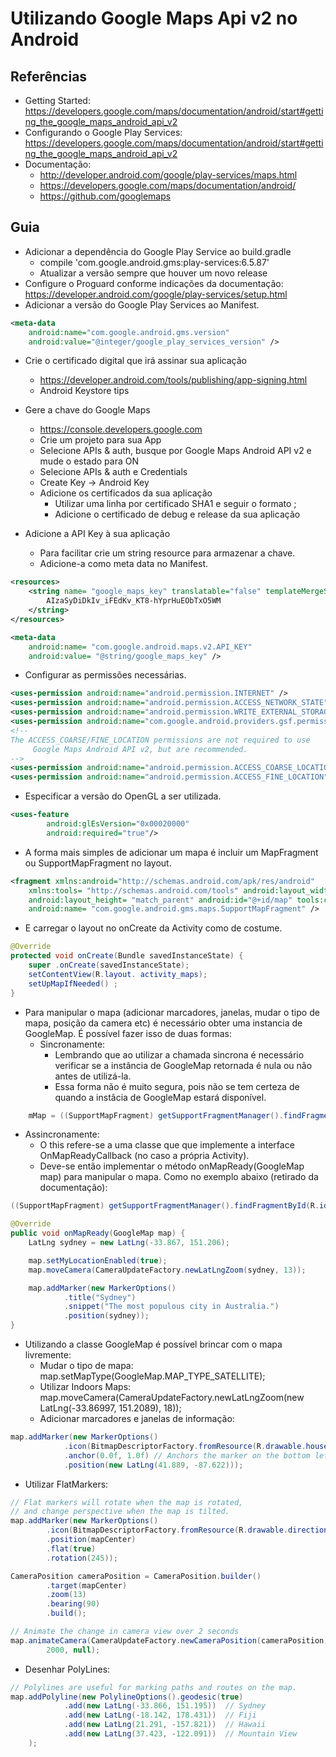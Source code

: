 # Utilizando Google Maps Api v2 no Android

## Referências

* Getting Started: https://developers.google.com/maps/documentation/android/start#getting_the_google_maps_android_api_v2
* Configurando o Google Play Services: https://developers.google.com/maps/documentation/android/start#getting_the_google_maps_android_api_v2
* Documentação:
  * http://developer.android.com/google/play-services/maps.html 
  * https://developers.google.com/maps/documentation/android/ 
  * https://github.com/googlemaps 

## Guia

* Adicionar a dependência do Google Play Service ao build.gradle
  * compile 'com.google.android.gms:play-services:6.5.87'
  * Atualizar a versão sempre que houver um novo release
* Configure o Proguard conforme indicações da documentação: https://developer.android.com/google/play-services/setup.html 
* Adicionar a versão do Google Play Services ao Manifest.

```xml
<meta-data
    android:name="com.google.android.gms.version"
    android:value="@integer/google_play_services_version" />
```

* Crie o certificado digital que irá assinar sua aplicação
  * https://developer.android.com/tools/publishing/app-signing.html 
  * Android Keystore tips
* Gere a chave do Google Maps 
  * https://console.developers.google.com 
  * Crie um projeto para sua App
  * Selecione APIs & auth, busque por Google Maps Android API v2 e mude o estado para ON
  * Selecione APIs & auth e Credentials
  * Create Key -> Android Key
  * Adicione os certificados da sua aplicação
    * Utilizar uma linha por certificado SHA1 e seguir o formato <CERTIFICADO SHA1>;<PACOTE DA APP>
    * Adicione o certificado de debug e release da sua aplicação

* Adicione a API Key à sua aplicação
  * Para facilitar crie um string resource para armazenar a chave.
  * Adicione-a como meta data no Manifest.

```xml
<resources>
    <string name= "google_maps_key" translatable="false" templateMergeStrategy= "preserve">
        AIzaSyDiDkIv_iFEdKv_KT8-hYprHuEObTxO5WM
    </string>
</resources>
```

```xml
<meta-data
    android:name= "com.google.android.maps.v2.API_KEY"
    android:value= "@string/google_maps_key" />
```

* Configurar as permissões necessárias.

```xml
<uses-permission android:name="android.permission.INTERNET" />
<uses-permission android:name="android.permission.ACCESS_NETWORK_STATE" />
<uses-permission android:name="android.permission.WRITE_EXTERNAL_STORAGE" />
<uses-permission android:name="com.google.android.providers.gsf.permission.READ_GSERVICES" />
<!--
The ACCESS_COARSE/FINE_LOCATION permissions are not required to use
     Google Maps Android API v2, but are recommended.
-->
<uses-permission android:name="android.permission.ACCESS_COARSE_LOCATION" />
<uses-permission android:name="android.permission.ACCESS_FINE_LOCATION" />
```
	
* Especificar a versão do OpenGL a ser utilizada.

```xml
<uses-feature
        android:glEsVersion="0x00020000"
        android:required="true"/>
```
	
* A forma mais simples de adicionar um mapa é incluir um MapFragment ou SupportMapFragment no layout.

```xml
<fragment xmlns:android="http://schemas.android.com/apk/res/android"
    xmlns:tools= "http://schemas.android.com/tools" android:layout_width= "match_parent"
    android:layout_height= "match_parent" android:id="@+id/map" tools:context=".MapsActivity"
    android:name= "com.google.android.gms.maps.SupportMapFragment" />
```

* E carregar o layout no onCreate da Activity como de costume.

```java
@Override
protected void onCreate(Bundle savedInstanceState) {
    super .onCreate(savedInstanceState);
    setContentView(R.layout. activity_maps);
    setUpMapIfNeeded() ;
}
```

* Para manipular o mapa (adicionar marcadores, janelas, mudar o tipo de mapa, posição da camera etc) é necessário obter uma instancia de GoogleMap. É possível fazer isso de duas formas:
  * Sincronamente: 
    * Lembrando que ao utilizar a chamada sincrona é necessário verificar se a instância de GoogleMap retornada é nula ou não antes de utilizá-la.
    * Essa forma não é muito segura, pois não se tem certeza de quando a instâcia de GoogleMap estará disponível.

```java  
    mMap = ((SupportMapFragment) getSupportFragmentManager().findFragmentById(R.id.map)).getMap();
```	

  * Assincronamente:
    * O this refere-se a uma classe que que implemente a interface OnMapReadyCallback (no caso a própria Activity).
    * Deve-se então implementar o método onMapReady(GoogleMap map) para manipular o mapa. Como no exemplo abaixo (retirado da documentação):

```java    
((SupportMapFragment) getSupportFragmentManager().findFragmentById(R.id.map)).getMapAsync(this);

@Override
public void onMapReady(GoogleMap map) {
    LatLng sydney = new LatLng(-33.867, 151.206);

    map.setMyLocationEnabled(true);
    map.moveCamera(CameraUpdateFactory.newLatLngZoom(sydney, 13));

    map.addMarker(new MarkerOptions()
            .title("Sydney")
            .snippet("The most populous city in Australia.")
            .position(sydney));
}
```

* Utilizando a classe GoogleMap é possível brincar com o mapa livremente:
  * Mudar o tipo de mapa: map.setMapType(GoogleMap.MAP_TYPE_SATELLITE);
  * Utilizar Indoors Maps: map.moveCamera(CameraUpdateFactory.newLatLngZoom(new LatLng(-33.86997, 151.2089), 18));
  * Adicionar marcadores e janelas de informação:  
  
```java
map.addMarker(new MarkerOptions()
            .icon(BitmapDescriptorFactory.fromResource(R.drawable.house_flag))
            .anchor(0.0f, 1.0f) // Anchors the marker on the bottom left
            .position(new LatLng(41.889, -87.622)));
```

  * Utilizar FlatMarkers:  

```java
// Flat markers will rotate when the map is rotated,
// and change perspective when the map is tilted.
map.addMarker(new MarkerOptions()
        .icon(BitmapDescriptorFactory.fromResource(R.drawable.direction_arrow))
        .position(mapCenter)
        .flat(true)
        .rotation(245));

CameraPosition cameraPosition = CameraPosition.builder()
        .target(mapCenter)
        .zoom(13)
        .bearing(90)
        .build();

// Animate the change in camera view over 2 seconds
map.animateCamera(CameraUpdateFactory.newCameraPosition(cameraPosition),
        2000, null);
```
    
  * Desenhar PolyLines:  

```java
// Polylines are useful for marking paths and routes on the map.        
map.addPolyline(new PolylineOptions().geodesic(true)
            .add(new LatLng(-33.866, 151.195))  // Sydney
            .add(new LatLng(-18.142, 178.431))  // Fiji
            .add(new LatLng(21.291, -157.821))  // Hawaii
            .add(new LatLng(37.423, -122.091))  // Mountain View
    );
```
